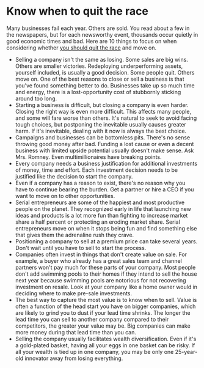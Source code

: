 # Know when to quit the race

Many businesses fail each year. Others are sold. You read about a few in the newspapers, but for each newsworthy event, thousands occur quietly in good economic times and bad. Here are 10 things to focus on when considering whether <a href="http://www.bizjournals.com/extraedge/consultants/growing_pains/2008/03/03/column12.html">you should quit the race</a> and move on.

- Selling a company isn't the same as losing. Some sales are big wins. Others are smaller victories. Redeploying underperforming assets, yourself included, is usually a good decision. Some people quit. Others move on. One of the best reasons to close or sell a business is that you've found something better to do. Businesses take up so much time and energy, there is a lost-opportunity cost of stubbornly sticking around too long.
- Starting a business is difficult, but closing a company is even harder. Closing the right way is even more difficult. This affects many people, and some will fare worse than others. It's natural to seek to avoid facing tough choices, but postponing the inevitable usually causes greater harm. If it's inevitable, dealing with it now is always the best choice.
- Campaigns and businesses can be bottomless pits. There's no sense throwing good money after bad. Funding a lost cause or even a decent business with limited upside potential usually doesn't make sense. Ask Mrs. Romney. Even multimillionaires have breaking points.
- Every company needs a business justification for additional investments of money, time and effort. Each investment decision needs to be justified like the decision to start the company.
- Even if a company has a reason to exist, there's no reason why you have to continue bearing the burden. Get a partner or hire a CEO if you want to move on to other opportunities.
- Serial entrepreneurs are some of the happiest and most productive people on the planet. They recognized early in life that launching new ideas and products is a lot more fun than fighting to increase market share a half percent or protecting an eroding market share. Serial entrepreneurs move on when it stops being fun and find something else that gives them the adrenaline rush they crave.
- Positioning a company to sell at a premium price can take several years. Don't wait until you have to sell to start the process.
- Companies often invest in things that don't create value on sale. For example, a buyer who already has a great sales team and channel partners won't pay much for these parts of your company. Most people don't add swimming pools to their homes if they intend to sell the house next year because swimming pools are notorious for not recovering investment on resale. Look at your company like a home owner would in deciding where to make pre-sale investments.
- The best way to capture the most value is to know when to sell. Value is often a function of the head start you have on bigger companies, which are likely to grind you to dust if your lead time shrinks. The longer the lead time you can sell to another company compared to their competitors, the greater your value may be. Big companies can make more money during that lead time than you can.
- Selling the company usually facilitates wealth diversification. Even if it's a gold-plated basket, having all your eggs in one basket can be risky. If all your wealth is tied up in one company, you may be only one 25-year-old innovator away from losing everything.
